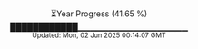 <p align="center">
⏳Year Progress (41.65 %)<br>
████████████▁▁▁▁▁▁▁▁▁▁▁▁▁▁▁▁▁▁ <br>
<sub>Updated: Mon, 02 Jun 2025 00:14:07 GMT</sub>
</p>

